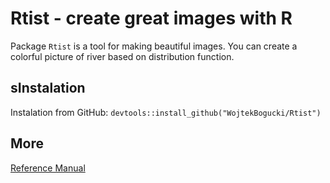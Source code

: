 # Rtist - create great images with R
Package `Rtist` is a tool for making beautiful images. You can create a colorful picture of river based on distribution function.

## sInstalation

Instalation from GitHub:
`devtools::install_github("WojtekBogucki/Rtist")`

## More

[Reference Manual](https://wojtekbogucki.github.io/Rtist/)
